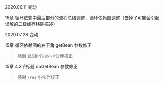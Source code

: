 2020.06.11 变动

15章 循环依赖中最后部分的流程总结调整，循环依赖图调整（去掉了可能会引起误解的二级缓存移除描述）

2020.07.28 变动

15章 循环依赖图的右下角 getBean 参数修正

> 感谢 `就是那个码农` 小伙伴校正

15章 4.3节标题 doGetBean 参数修正

> 感谢 `Frez` 小伙伴校正
